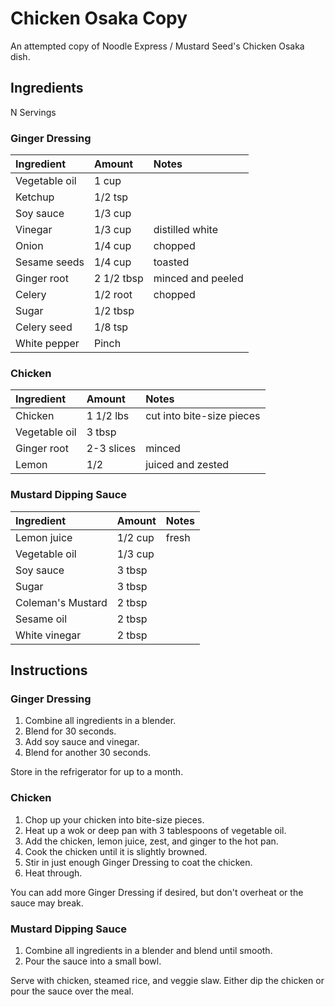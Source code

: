 Chicken Osaka Copy
==================

An attempted copy of Noodle Express / Mustard Seed's Chicken Osaka dish.

Ingredients
-----------

N Servings

### Ginger Dressing

| Ingredient    | Amount     | Notes             |
|:--------------|:-----------|:------------------|
| Vegetable oil | 1 cup      |                   |
| Ketchup       | 1/2 tsp    |                   |
| Soy sauce     | 1/3 cup    |                   |
| Vinegar       | 1/3 cup    | distilled white   |
| Onion         | 1/4 cup    | chopped           |
| Sesame seeds  | 1/4 cup    | toasted           |
| Ginger root   | 2 1/2 tbsp | minced and peeled |
| Celery        | 1/2 root   | chopped           |
| Sugar         | 1/2 tbsp   |                   |
| Celery seed   | 1/8 tsp    |                   |
| White pepper  | Pinch      |                   |


### Chicken

| Ingredient    | Amount     | Notes                     |
|:--------------|:-----------|:--------------------------|
| Chicken       | 1 1/2 lbs  | cut into bite-size pieces |
| Vegetable oil | 3 tbsp     |                           |
| Ginger root   | 2-3 slices | minced                    |
| Lemon         | 1/2        | juiced and zested         |


### Mustard Dipping Sauce

| Ingredient        | Amount  | Notes |
|:------------------|:--------|:------|
| Lemon juice       | 1/2 cup | fresh |
| Vegetable oil     | 1/3 cup |       |
| Soy sauce         | 3 tbsp  |       |
| Sugar             | 3 tbsp  |       |
| Coleman's Mustard | 2 tbsp  |       |
| Sesame oil        | 2 tbsp  |       |
| White vinegar     | 2 tbsp  |       |

Instructions
------------

### Ginger Dressing

1. Combine all ingredients in a blender.
2. Blend for 30 seconds.
3. Add soy sauce and vinegar.
4. Blend for another 30 seconds.

Store in the refrigerator for up to a month.


### Chicken

1. Chop up your chicken into bite-size pieces.
2. Heat up a wok or deep pan with 3 tablespoons of vegetable oil.
3. Add the chicken, lemon juice, zest, and ginger to the hot pan.
4. Cook the chicken until it is slightly browned.
5. Stir in just enough Ginger Dressing to coat the chicken.
6. Heat through.

You can add more Ginger Dressing if desired, but don't overheat or the sauce may break.


### Mustard Dipping Sauce

1. Combine all ingredients in a blender and blend until smooth.
2. Pour the sauce into a small bowl.

Serve with chicken, steamed rice, and veggie slaw.
Either dip the chicken or pour the sauce over the meal.
